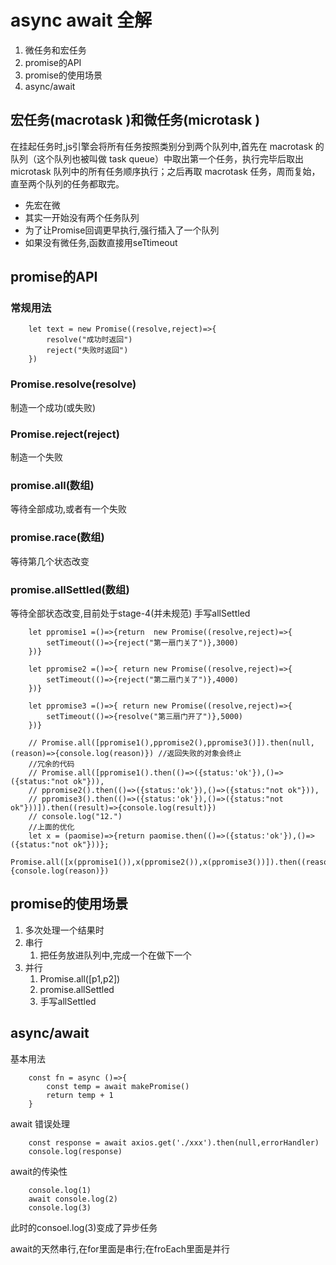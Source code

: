 # async await 全解

1. 微任务和宏任务
2. promise的API
3. promise的使用场景
4. async/await

## 宏任务(macrotask )和微任务(microtask )

在挂起任务时,js引擎会将所有任务按照类别分到两个队列中,首先在 macrotask 的队列（这个队列也被叫做 task queue）中取出第一个任务，执行完毕后取出 microtask 队列中的所有任务顺序执行；之后再取 macrotask 任务，周而复始，直至两个队列的任务都取完。

- 先宏在微
- 其实一开始没有两个任务队列
- 为了让Promise回调更早执行,强行插入了一个队列
- 如果没有微任务,函数直接用seTtimeout

## promise的API

### 常规用法

```
    let text = new Promise((resolve,reject)=>{
        resolve("成功时返回")
        reject("失败时返回")
    })
```

### Promise.resolve(resolve)

制造一个成功(或失败)

### Promise.reject(reject)

制造一个失败

### promise.all(数组)

等待全部成功,或者有一个失败

### promise.race(数组)

等待第几个状态改变

### promise.allSettled(数组)

等待全部状态改变,目前处于stage-4(并未规范)
手写allSettled

```
    let ppromise1 =()=>{return  new Promise((resolve,reject)=>{
        setTimeout(()=>{reject("第一扇门关了")},3000)
    })}

    let ppromise2 =()=>{ return new Promise((resolve,reject)=>{
        setTimeout(()=>{reject("第二扇门关了")},4000)
    })}

    let ppromise3 =()=>{ return new Promise((resolve,reject)=>{
        setTimeout(()=>{resolve("第三扇门开了")},5000)
    })}

    // Promise.all([ppromise1(),ppromise2(),ppromise3()]).then(null,(reason)=>{console.log(reason)}) //返回失败的对象会终止
    //冗余的代码
    // Promise.all([ppromise1().then(()=>({status:'ok'}),()=>({status:"not ok"})),
    // ppromise2().then(()=>({status:'ok'}),()=>({status:"not ok"})),
    // ppromise3().then(()=>({status:'ok'}),()=>({status:"not ok"}))]).then((result)=>{console.log(result)})
    // console.log("12.")
    //上面的优化
    let x = (paomise)=>{return paomise.then(()=>({status:'ok'}),()=>({status:"not ok"}))};
    Promise.all([x(ppromise1()),x(ppromise2()),x(ppromise3())]).then((reason)=>{console.log(reason)})
```

## promise的使用场景

1. 多次处理一个结果时
2. 串行
   1. 把任务放进队列中,完成一个在做下一个
3. 并行
   1. Promise.all([p1,p2])
   2. promise.allSettled
   3. 手写allSettled

## async/await

基本用法

```
    const fn = async ()=>{
        const temp = await makePromise()
        return temp + 1
    }
```

await 错误处理

```
    const response = await axios.get('./xxx').then(null,errorHandler)
    console.log(response)
```

await的传染性

```
    console.log(1)
    await console.log(2)
    console.log(3)
```

此时的consoel.log(3)变成了异步任务

await的天然串行,在for里面是串行;在froEach里面是并行
